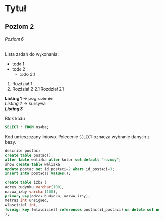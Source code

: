 # Tytuł
## Poziom 2
###### Poziom 6

Lista zadań do wykonania:
* todo 1
* todo 2
  * todo 2.1

1. Rozdział 1
2. Rozdział 2
  2.1 Rozdział 2.1

**Listing 1** -> pogrubienie  
_Listing 2_ -> kursywa  
**_Listing 3_**  
  
Blok kodu
```sql
SELECT * FROM osoba;
```
Kod umieszczany liniowo. Polecenie `SELECT` oznacza wybranie danych z bazy.

```sql
describe postac;
create table postac();
alter table walizka alter kolor set default "rozowy";
show create table walizka;
update postac set id_postaci=2 where id_postaci=3;
insert into postac() values();

create table izba (
adres_budynku varchar(100),
nazwa_izby varchar(100),
primary key(adres_budynku, nazwa_izby),
metraz int unsigned,
wlasciciel int,
foreign key (wlasciciel) references postac(id_postaci) on delete set null
);
```
